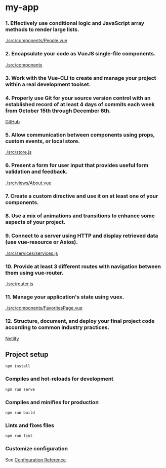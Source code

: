 # my-app

### 1. Effectively use conditional logic and JavaScript array methods to render large lists.
[./src/components/People.vue](https://github.com/josecis0216/jose-cisneros-final-project/blob/master/src/components/People.vue)

### 2. Encapsulate your code as VueJS single-file components.
[./src/components](https://github.com/josecis0216/jose-cisneros-final-project/tree/master/src/components)

### 3. Work with the Vue-CLI to create and manage your project within a real development toolset.

### 4. Properly use Git for your source version control with an established record of at least 4 days of commits each week from October 15th through December 6th.
[GitHub](github.com/josecis0216)

### 5. Allow communication between components using props, custom events, or local store.
[./src/store.js](https://github.com/josecis0216/jose-cisneros-final-project/blob/master/src/store.js)

### 6. Present a form for user input that provides useful form validation and feedback.
[./src/views/About.vue](https://github.com/josecis0216/jose-cisneros-final-project/blob/master/src/views/About.vue)

### 7. Create a custom directive and use it on at least one of your components.


### 8. Use a mix of animations and transitions to enhance some aspects of your project.

### 9. Connect to a server using HTTP and display retrieved data (use vue-resource or Axios).
[./src/services/services.js](https://github.com/josecis0216/jose-cisneros-final-project/blob/master/src/services/services.js)

### 10. Provide at least 3 different routes with navigation between them using vue-router.
[./src/router.js](https://github.com/josecis0216/jose-cisneros-final-project/blob/master/src/router.js)

### 11. Manage your application's state using vuex.
[./src/components/FavoritesPage.vue](https://github.com/josecis0216/jose-cisneros-final-project/blob/master/src/components/FavoritesPage.vue)

### 12. Structure, document, and deploy your final project code according to common industry practices.
[Netlify](https://jose-cisneros-final-project.netlify.com/)

## Project setup
```
npm install
```

### Compiles and hot-reloads for development
```
npm run serve
```

### Compiles and minifies for production
```
npm run build
```

### Lints and fixes files
```
npm run lint
```

### Customize configuration
See [Configuration Reference](https://cli.vuejs.org/config/).
